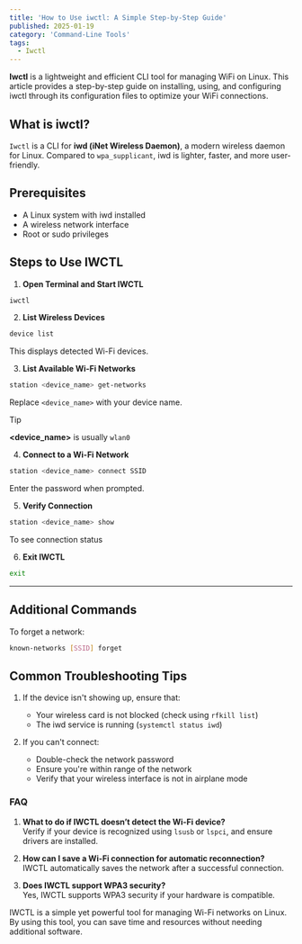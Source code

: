 ```yaml
---
title: 'How to Use iwctl: A Simple Step-by-Step Guide'
published: 2025-01-19
category: 'Command-Line Tools'
tags:
  - Iwctl
---
```

**Iwctl** is a lightweight and efficient CLI tool for managing WiFi on Linux. This article provides a step-by-step guide on installing, using, and configuring iwctl through its configuration files to optimize your WiFi connections.

## **What is iwctl?**

`Iwctl` is a CLI for **iwd (iNet Wireless Daemon)**, a modern wireless daemon for Linux. Compared to `wpa_supplicant`, iwd is lighter, faster, and more user-friendly.

## Prerequisites
- A Linux system with iwd installed
- A wireless network interface
- Root or sudo privileges

## Steps to Use IWCTL

1. **Open Terminal and Start IWCTL**

```bash
iwctl
```  

2. **List Wireless Devices** <br>
```bash
device list 
```
This displays detected Wi-Fi devices.

3. **List Available Wi-Fi Networks**
```bash
station <device_name> get-networks 
```
Replace `<device_name>` with your device name.
> [!TIP] 
> **<device_name>** is usually `wlan0`

4. **Connect to a Wi-Fi Network**  
```bash
station <device_name> connect SSID 
```
Enter the password when prompted.

5. **Verify Connection**
```bash
station <device_name> show 
```
To see connection status

6. **Exit IWCTL**
```bash
exit
```
---
## Additional Commands
To forget a network:
```bash
known-networks [SSID] forget
```

## Common Troubleshooting Tips

1. If the device isn't showing up, ensure that:

   - Your wireless card is not blocked (check using `rfkill list`)
   - The iwd service is running (`systemctl status iwd`)


2. If you can't connect:

    - Double-check the network password
    - Ensure you're within range of the network
    - Verify that your wireless interface is not in airplane mode

### FAQ

  1. **What to do if IWCTL doesn’t detect the Wi-Fi device?**  
    Verify if your device is recognized using `lsusb` or `lspci`, and ensure drivers are installed.

  2. **How can I save a Wi-Fi connection for automatic reconnection?**  
    IWCTL automatically saves the network after a successful connection.

  3. **Does IWCTL support WPA3 security?**  
    Yes, IWCTL supports WPA3 security if your hardware is compatible.

IWCTL is a simple yet powerful tool for managing Wi-Fi networks on Linux. By using this tool, you can save time and resources without needing additional software.
